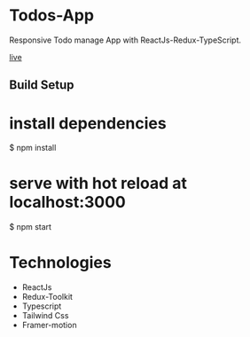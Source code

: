 # Todos-App

Responsive Todo manage App with ReactJs-Redux-TypeScript.

[live](https://webapptodos.netlify.app/)

## Build Setup

# install dependencies
$ npm install

# serve with hot reload at localhost:3000
$ npm start

# Technologies
- ReactJs
- Redux-Toolkit
- Typescript
- Tailwind Css
- Framer-motion
